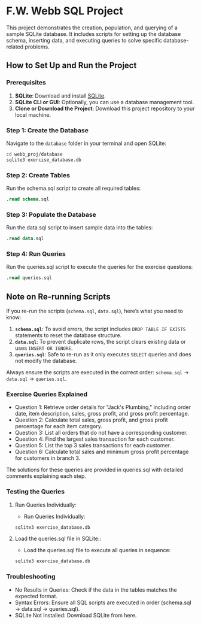 # F.W. Webb SQL Project

This project demonstrates the creation, population, and querying of a sample SQLite database. It includes scripts for setting up the database schema, inserting data, and executing queries to solve specific database-related problems.


## How to Set Up and Run the Project

### Prerequisites

1. **SQLite**: Download and install [SQLite](https://www.sqlite.org/download.html).
2. **SQLite CLI or GUI**: Optionally, you can use a database management tool.
3. **Clone or Download the Project**: Download this project repository to your local machine.

### Step 1: Create the Database

Navigate to the `database` folder in your terminal and open SQLite:

```bash
cd webb_proj/database
sqlite3 exercise_database.db
```
### Step 2: Create Tables
Run the schema.sql script to create all required tables:

```sql
.read schema.sql
```


### Step 3: Populate the Database
Run the data.sql script to insert sample data into the tables:

```sql
.read data.sql
```

### Step 4: Run Queries
Run the queries.sql script to execute the queries for the exercise questions:
```sql
.read queries.sql
```

## Note on Re-running Scripts

If you re-run the scripts (`schema.sql`, `data.sql`), here’s what you need to know:
1. **`schema.sql`**: To avoid errors, the script includes `DROP TABLE IF EXISTS` statements to reset the database structure.
2. **`data.sql`**: To prevent duplicate rows, the script clears existing data or uses `INSERT OR IGNORE`.
3. **`queries.sql`**: Safe to re-run as it only executes `SELECT` queries and does not modify the database.

Always ensure the scripts are executed in the correct order: `schema.sql` → `data.sql` → `queries.sql`.


### Exercise Queries Explained
- Question 1: Retrieve order details for "Jack's Plumbing," including order date, item description, sales, gross profit, and gross profit percentage.
- Question 2: Calculate total sales, gross profit, and gross profit percentage for each item category.
- Question 3: List all orders that do not have a corresponding customer.
- Question 4: Find the largest sales transaction for each customer.
- Question 5: List the top 3 sales transactions for each customer.
- Question 6: Calculate total sales and minimum gross profit percentage for customers in branch 3.

The solutions for these queries are provided in queries.sql with detailed comments explaining each step.

### Testing the Queries

1. Run Queries Individually:
    - Run Queries Individually:
    
    ```bash
    sqlite3 exercise_database.db
    ```
2. Load the queries.sql file in SQLite::
    - Load the queries.sql file to execute all queries in sequence:
    
    ```bash
    sqlite3 exercise_database.db
    ```

### Troubleshooting
- No Results in Queries: Check if the data in the tables matches the expected format.
- Syntax Errors: Ensure all SQL scripts are executed in order (schema.sql → data.sql → queries.sql).
- SQLite Not Installed: Download SQLite from here.